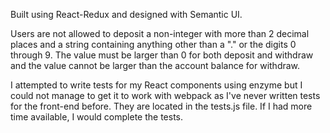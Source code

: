 Built using React-Redux and designed with Semantic UI.

Users are not allowed to deposit a non-integer with more than 2 decimal places and a string containing anything other than a "." or the digits 0 through 9. The value must be larger than 0 for both deposit and withdraw and the value cannot be larger than the account balance for withdraw.

I attempted to write tests for my React components using enzyme but I could not manage to get it to work with webpack as I've never written tests for the front-end before. They are located in the tests.js file. If I had more time available, I would complete the tests.

